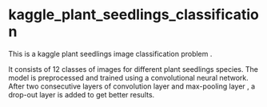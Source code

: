 # kaggle_plant_seedlings_classification
This is a kaggle plant seedlings image classification problem .

It consists of 12 classes of images for different plant seedlings species.
The model is preprocessed and trained using a convolutional neural network.
After two consecutive layers of convolution layer and max-pooling layer , a drop-out layer is added to get better results.

